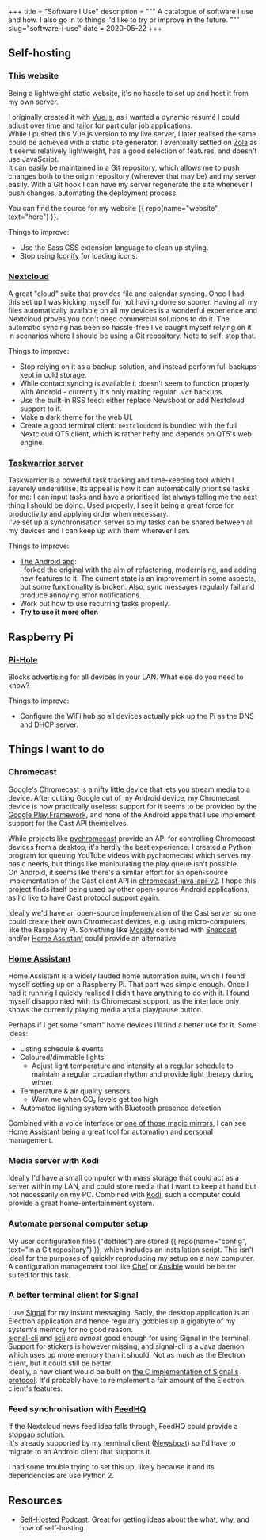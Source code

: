 +++
title = "Software I Use"
description = """
A catalogue of software I use and how. I also go in to things I'd like to try or
improve in the future.
"""
slug="software-i-use"
date = 2020-05-22
+++

## Self-hosting

### This website

Being a lightweight static website, it's no hassle to set up and host it from my
own server.

I originally created it with [Vue.js](https://vuejs.org), as I wanted a dynamic
résumé I could adjust over time and tailor for particular job applications.  
While I pushed this Vue.js version to my live server, I later realised the same
could be achieved with a static site generator. I eventually settled on
[Zola](https://getzola.org) as it seems relatively lightweight, has a good
selection of features, and doesn't use JavaScript.  
It can easily be maintained in a Git repository, which allows me to push changes
both to the origin repository (wherever that may be) and my server easily. With
a Git hook I can have my server regenerate the site whenever I push changes,
automating the deployment process.

You can find the source for my website {{ repo(name="website", text="here") }}.

Things to improve:

- Use the Sass CSS extension language to clean up styling.
- Stop using [Iconify](https://iconify.design) for loading icons.

### [Nextcloud](https://nextcloud.com)

A great "cloud" suite that provides file and calendar syncing. Once I had this
set up I was kicking myself for not having done so sooner.
Having all my files automatically available on all my devices is a wonderful
experience and Nextcloud proves you don't need commercial solutions to do it.
The automatic syncing has been so hassle-free I've caught myself relying on it
in scenarios where I should be using a Git repository. Note to self: stop that.

Things to improve:

- Stop relying on it as a backup solution, and instead perform full backups
  kept in cold storage.
- While contact syncing is available it doesn't seem to function properly with
  Android - currently it's only making regular `.vcf` backups.
- Use the built-in RSS feed: either replace Newsboat or add Nextcloud support to
  it.
- Make a dark theme for the web UI.
- Create a good terminal client: `nextcloudcmd` is bundled with the full
  Nextcloud QT5 client, which is rather hefty and depends on QT5's web engine.

### [Taskwarrior server](https://taskwarrior.org)

Taskwarrior is a powerful task tracking and time-keeping tool which I severely
underutilise. Its appeal is how it can automatically prioritise tasks for me: I
can input tasks and have a prioritised list always telling me the next thing I
should be doing.
Used properly, I see it being a great force for productivity and applying order
when necessary.  
I've set up a synchronisation server so my tasks can be shared between all my
devices and I can keep up with them wherever I am.

Things to improve:

- [The Android app](https://github.com/williamvds/TaskwarriorAndroid):  
  I forked the original with the aim of refactoring, modernising, and adding new
  features to it. The current state is an improvement in some aspects, but some
  functionality is broken. Also, sync messages regularly fail and produce
  annoying error notifications.
- Work out how to use recurring tasks properly.
- __Try to use it more often__

## Raspberry Pi

### [Pi-Hole](https://pi-hole.net)

Blocks advertising for all devices in your LAN. What else do you need
to know?

Things to improve: 

- Configure the WiFi hub so all devices actually pick up the Pi as the DNS and
  DHCP server.

## Things I want to do

### Chromecast

Google's Chromecast is a nifty little device that lets you stream media to a
device. After cutting Google out of my Android device, my Chromecast device is
now practically useless: support for it seems to be provided by the [Google Play
Framework](https://developers.google.com/cast/docs/reference/android/packages),
and none of the Android apps that I use implement support for the Cast API
themselves.

While projects like
[pychromecast](https://github.com/home-assistant-libs/pychromecast) provide an
API for controlling Chromecast devices from a desktop, it's hardly the best
experience. I created a Python program for queuing YouTube videos with
pychromecast which serves my basic needs, but things like manipulating the play
queue isn't possible.  
On Android, it seems like there's a similar effort for an open-source
implementation of the Cast client API in
[chromecast-java-api-v2](https://github.com/vitalidze/chromecast-java-api-v2). I
hope this project finds itself being used by other open-source Android
applications, as I'd like to have Cast protocol support again.

Ideally we'd have an open-source implementation of the Cast server so one could
create their own Chromecast devices, e.g. using micro-computers like the
Raspberry Pi. Something like [Mopidy](https://mopidy.com) combined with
[Snapcast](https://mjaggard.github.io/snapcast) and/or [Home
Assistant](#home-assistant) could
provide an alternative.

### [Home Assistant](https://www.home-assistant.io)

Home Assistant is a widely lauded home automation suite, which I found myself
setting up on a Raspberry Pi.
That part was simple enough. Once I had it running I quickly realised I didn't
have anything to do with it.
I found myself disappointed with its Chromecast support, as the interface only
shows the currently playing media and a play/pause button.

Perhaps if I get some "smart" home devices I'll find a better use for it. Some
ideas:

- Listing schedule & events
- Coloured/dimmable lights
	- Adjust light temperature and intensity at a regular schedule to maintain
	  a regular circadian rhythm and provide light therapy during winter.
- Temperature & air quality sensors
	- Warn me when CO₂ levels get too high
- Automated lighting system with Bluetooth presence detection

Combined with a voice interface or [one of those magic
mirrors](https://www.raspberrypi.org/blog/magic-mirror), I can see Home
Assistant being a great tool for automation and personal management.

### Media server with Kodi

Ideally I'd have a small computer with mass storage that could act as a server
within my LAN, and could store media that I want to keep at hand but not
necessarily on my PC. Combined with [Kodi](https://kodi.tv), such a computer
could provide a great home-entertainment system.

### Automate personal computer setup

My user configuration files ("dotfiles") are stored {{ repo(name="config",
text="in a Git repository") }}, which includes an installation script. This
isn't ideal for the purposes of quickly reproducing my setup on a new computer.  
A configuration management tool like [Chef](https://chef.io) or
[Ansible](https://www.ansible.com) would be better suited for this task.

### A better terminal client for Signal

I use [Signal](https://signal.org) for my instant messaging. Sadly, the desktop
application is an Electron application and hence regularly gobbles up a gigabyte
of my system's memory for no good reason.  
[signal-cli](https://github.com/AsamK/signal-cli) and
[scli](https://github.com/isamert/scli) are *almost* good enough for using
Signal in the terminal. Support for stickers is however missing, and signal-cli
is a Java daemon which uses up more memory than it should. Not as much as the
Electron client, but it could still be better.  
Ideally, a new client would be built on [the C implementation of Signal's
protocol](https://github.com/signalapp/libsignal-protocol-c). It'd probably have
to reimplement a fair amount of the Electron client's features.

### Feed synchronisation with [FeedHQ](https://feedhq.org) 

If the Nextcloud news feed idea falls through, FeedHQ could provide a stopgap
solution.  
It's already supported by my terminal client ([Newsboat](https://newsboat.org))
so I'd have to migrate to an Android client that supports it.

I had some trouble trying to set this up, likely because it and its dependencies
are use Python 2.

## Resources

- [Self-Hosted Podcast](https://selfhosted.show):
  Great for getting ideas about the what, why, and how of self-hosting.
